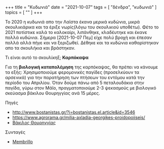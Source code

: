 +++
title = "Κυδωνιά"
date = "2021-10-07"
tags = [ "δένδρα", "κυδωνιά" ]
topics = [ "" ]
+++

Το 2020 η κυδωνιά απο την Λαϊστα έκανα μερικά κυδώνια, μικρά σκουλικιάρικα και τα έριξε νωρίς(λόγω του σκουλικιού υποθέτω). Φέτο το 2021 ποτίστικε καλά το καλοκαίρι, λιπάνθηκε, κλαδέυτηκε και έκανε πολλά κυδώνια. Σήμερα <span class="timestamp-wrapper"><span class="timestamp">[2021-10-07 Πεμ] </span></span> είχε πολύ βροχή και έπεσαν πολλά αλλά πήγε και να ξεριζωθεί. Δέθηκε και τα κυδώνια καθαρίστηκαν απο τα σκουλήκια και βράστηκαν.

Τι είναι αυτό το σκουλίκηξ; **Καρπόκαψα**

Για τη **βιολογική καταπολέμηση** της καρπόκαψας, θα πρέπει να κάνουμε τα εξής:
Χρησιμοποιούμε φερομονικές παγίδες (προσελκύουν τα αρσενικά) για την παρατήρηση των πτήσεων του εντόμου κατά την περίοδο του Απριλίου. Όταν δούμε πάνω από 5 πεταλουδάκια στην παγίδα, γύρω στον Μάϊο, πραγματοποιούμε 2-3 ψεκασμούς με βιολογικό σκεύασμα βάκιλου Θουρηγγίας ανά 15 μέρες.

Πηγές

-   <http://www.bostanistas.gr/?i=bostanistas.el.article&id=3546>
-   <https://www.agrorama.gr/milia-axladia-georgikes-proidopoiiseis/>
-   [Βάκιλος Θουρηγγίας](https://agrology.eu/blog/belthirul-1000dp-%CE%B2%CE%B9%CE%BF%CE%BB%CE%BF%CE%B3%CE%B9%CE%BA%CF%8C-%CE%B5%CE%BD%CF%84%CE%BF%CE%BC%CE%BF%CE%BA%CF%84%CF%8C%CE%BD%CE%BF/)

Συνταγές

-   [Membrillo](https://www.simplyrecipes.com/recipes/membrillo_quince_paste/)
